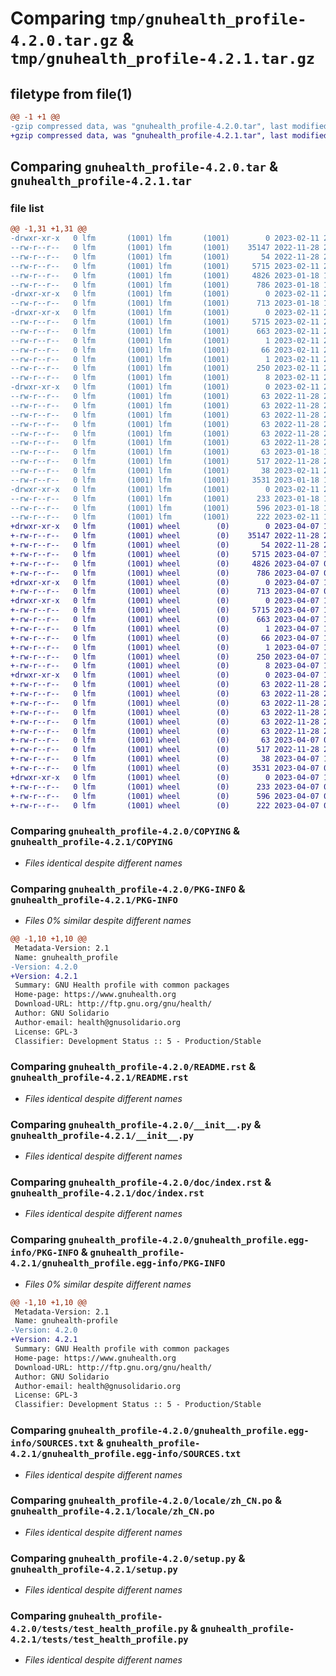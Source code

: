 # Comparing `tmp/gnuhealth_profile-4.2.0.tar.gz` & `tmp/gnuhealth_profile-4.2.1.tar.gz`

## filetype from file(1)

```diff
@@ -1 +1 @@
-gzip compressed data, was "gnuhealth_profile-4.2.0.tar", last modified: Sat Feb 11 21:57:30 2023, max compression
+gzip compressed data, was "gnuhealth_profile-4.2.1.tar", last modified: Fri Apr  7 10:19:32 2023, max compression
```

## Comparing `gnuhealth_profile-4.2.0.tar` & `gnuhealth_profile-4.2.1.tar`

### file list

```diff
@@ -1,31 +1,31 @@
-drwxr-xr-x   0 lfm       (1001) lfm       (1001)        0 2023-02-11 21:57:30.365722 gnuhealth_profile-4.2.0/
--rw-r--r--   0 lfm       (1001) lfm       (1001)    35147 2022-11-28 22:17:48.000000 gnuhealth_profile-4.2.0/COPYING
--rw-r--r--   0 lfm       (1001) lfm       (1001)       54 2022-11-28 22:17:48.000000 gnuhealth_profile-4.2.0/MANIFEST.in
--rw-r--r--   0 lfm       (1001) lfm       (1001)     5715 2023-02-11 21:57:30.365556 gnuhealth_profile-4.2.0/PKG-INFO
--rw-r--r--   0 lfm       (1001) lfm       (1001)     4826 2023-01-18 16:33:08.000000 gnuhealth_profile-4.2.0/README.rst
--rw-r--r--   0 lfm       (1001) lfm       (1001)      786 2023-01-18 16:33:08.000000 gnuhealth_profile-4.2.0/__init__.py
-drwxr-xr-x   0 lfm       (1001) lfm       (1001)        0 2023-02-11 21:57:30.364192 gnuhealth_profile-4.2.0/doc/
--rw-r--r--   0 lfm       (1001) lfm       (1001)      713 2023-01-18 16:33:08.000000 gnuhealth_profile-4.2.0/doc/index.rst
-drwxr-xr-x   0 lfm       (1001) lfm       (1001)        0 2023-02-11 21:57:30.365292 gnuhealth_profile-4.2.0/gnuhealth_profile.egg-info/
--rw-r--r--   0 lfm       (1001) lfm       (1001)     5715 2023-02-11 21:57:30.000000 gnuhealth_profile-4.2.0/gnuhealth_profile.egg-info/PKG-INFO
--rw-r--r--   0 lfm       (1001) lfm       (1001)      663 2023-02-11 21:57:30.000000 gnuhealth_profile-4.2.0/gnuhealth_profile.egg-info/SOURCES.txt
--rw-r--r--   0 lfm       (1001) lfm       (1001)        1 2023-02-11 21:57:30.000000 gnuhealth_profile-4.2.0/gnuhealth_profile.egg-info/dependency_links.txt
--rw-r--r--   0 lfm       (1001) lfm       (1001)       66 2023-02-11 21:57:30.000000 gnuhealth_profile-4.2.0/gnuhealth_profile.egg-info/entry_points.txt
--rw-r--r--   0 lfm       (1001) lfm       (1001)        1 2023-02-11 21:57:30.000000 gnuhealth_profile-4.2.0/gnuhealth_profile.egg-info/not-zip-safe
--rw-r--r--   0 lfm       (1001) lfm       (1001)      250 2023-02-11 21:57:30.000000 gnuhealth_profile-4.2.0/gnuhealth_profile.egg-info/requires.txt
--rw-r--r--   0 lfm       (1001) lfm       (1001)        8 2023-02-11 21:57:30.000000 gnuhealth_profile-4.2.0/gnuhealth_profile.egg-info/top_level.txt
-drwxr-xr-x   0 lfm       (1001) lfm       (1001)        0 2023-02-11 21:57:30.364697 gnuhealth_profile-4.2.0/locale/
--rw-r--r--   0 lfm       (1001) lfm       (1001)       63 2022-11-28 22:17:48.000000 gnuhealth_profile-4.2.0/locale/ar.po
--rw-r--r--   0 lfm       (1001) lfm       (1001)       63 2022-11-28 22:17:48.000000 gnuhealth_profile-4.2.0/locale/de.po
--rw-r--r--   0 lfm       (1001) lfm       (1001)       63 2022-11-28 22:17:48.000000 gnuhealth_profile-4.2.0/locale/es.po
--rw-r--r--   0 lfm       (1001) lfm       (1001)       63 2022-11-28 22:17:48.000000 gnuhealth_profile-4.2.0/locale/fr.po
--rw-r--r--   0 lfm       (1001) lfm       (1001)       63 2022-11-28 22:17:48.000000 gnuhealth_profile-4.2.0/locale/it_IT.po
--rw-r--r--   0 lfm       (1001) lfm       (1001)       63 2022-11-28 22:17:48.000000 gnuhealth_profile-4.2.0/locale/ja_JP.po
--rw-r--r--   0 lfm       (1001) lfm       (1001)       63 2023-01-18 16:33:08.000000 gnuhealth_profile-4.2.0/locale/lo.po
--rw-r--r--   0 lfm       (1001) lfm       (1001)      517 2022-11-28 22:17:48.000000 gnuhealth_profile-4.2.0/locale/zh_CN.po
--rw-r--r--   0 lfm       (1001) lfm       (1001)       38 2023-02-11 21:57:30.365771 gnuhealth_profile-4.2.0/setup.cfg
--rw-r--r--   0 lfm       (1001) lfm       (1001)     3531 2023-01-18 16:33:08.000000 gnuhealth_profile-4.2.0/setup.py
-drwxr-xr-x   0 lfm       (1001) lfm       (1001)        0 2023-02-11 21:57:30.364830 gnuhealth_profile-4.2.0/tests/
--rw-r--r--   0 lfm       (1001) lfm       (1001)      233 2023-01-18 16:33:08.000000 gnuhealth_profile-4.2.0/tests/__init__.py
--rw-r--r--   0 lfm       (1001) lfm       (1001)      596 2023-01-18 16:33:08.000000 gnuhealth_profile-4.2.0/tests/test_health_profile.py
--rw-r--r--   0 lfm       (1001) lfm       (1001)      222 2023-02-11 12:44:33.000000 gnuhealth_profile-4.2.0/tryton.cfg
+drwxr-xr-x   0 lfm       (1001) wheel        (0)        0 2023-04-07 10:19:32.403725 gnuhealth_profile-4.2.1/
+-rw-r--r--   0 lfm       (1001) wheel        (0)    35147 2022-11-28 22:17:48.000000 gnuhealth_profile-4.2.1/COPYING
+-rw-r--r--   0 lfm       (1001) wheel        (0)       54 2022-11-28 22:17:48.000000 gnuhealth_profile-4.2.1/MANIFEST.in
+-rw-r--r--   0 lfm       (1001) wheel        (0)     5715 2023-04-07 10:19:32.403579 gnuhealth_profile-4.2.1/PKG-INFO
+-rw-r--r--   0 lfm       (1001) wheel        (0)     4826 2023-04-07 09:17:52.000000 gnuhealth_profile-4.2.1/README.rst
+-rw-r--r--   0 lfm       (1001) wheel        (0)      786 2023-04-07 09:17:52.000000 gnuhealth_profile-4.2.1/__init__.py
+drwxr-xr-x   0 lfm       (1001) wheel        (0)        0 2023-04-07 10:19:32.402265 gnuhealth_profile-4.2.1/doc/
+-rw-r--r--   0 lfm       (1001) wheel        (0)      713 2023-04-07 09:17:52.000000 gnuhealth_profile-4.2.1/doc/index.rst
+drwxr-xr-x   0 lfm       (1001) wheel        (0)        0 2023-04-07 10:19:32.403325 gnuhealth_profile-4.2.1/gnuhealth_profile.egg-info/
+-rw-r--r--   0 lfm       (1001) wheel        (0)     5715 2023-04-07 10:19:32.000000 gnuhealth_profile-4.2.1/gnuhealth_profile.egg-info/PKG-INFO
+-rw-r--r--   0 lfm       (1001) wheel        (0)      663 2023-04-07 10:19:32.000000 gnuhealth_profile-4.2.1/gnuhealth_profile.egg-info/SOURCES.txt
+-rw-r--r--   0 lfm       (1001) wheel        (0)        1 2023-04-07 10:19:32.000000 gnuhealth_profile-4.2.1/gnuhealth_profile.egg-info/dependency_links.txt
+-rw-r--r--   0 lfm       (1001) wheel        (0)       66 2023-04-07 10:19:32.000000 gnuhealth_profile-4.2.1/gnuhealth_profile.egg-info/entry_points.txt
+-rw-r--r--   0 lfm       (1001) wheel        (0)        1 2023-04-07 10:19:32.000000 gnuhealth_profile-4.2.1/gnuhealth_profile.egg-info/not-zip-safe
+-rw-r--r--   0 lfm       (1001) wheel        (0)      250 2023-04-07 10:19:32.000000 gnuhealth_profile-4.2.1/gnuhealth_profile.egg-info/requires.txt
+-rw-r--r--   0 lfm       (1001) wheel        (0)        8 2023-04-07 10:19:32.000000 gnuhealth_profile-4.2.1/gnuhealth_profile.egg-info/top_level.txt
+drwxr-xr-x   0 lfm       (1001) wheel        (0)        0 2023-04-07 10:19:32.402755 gnuhealth_profile-4.2.1/locale/
+-rw-r--r--   0 lfm       (1001) wheel        (0)       63 2022-11-28 22:17:48.000000 gnuhealth_profile-4.2.1/locale/ar.po
+-rw-r--r--   0 lfm       (1001) wheel        (0)       63 2022-11-28 22:17:48.000000 gnuhealth_profile-4.2.1/locale/de.po
+-rw-r--r--   0 lfm       (1001) wheel        (0)       63 2022-11-28 22:17:48.000000 gnuhealth_profile-4.2.1/locale/es.po
+-rw-r--r--   0 lfm       (1001) wheel        (0)       63 2022-11-28 22:17:48.000000 gnuhealth_profile-4.2.1/locale/fr.po
+-rw-r--r--   0 lfm       (1001) wheel        (0)       63 2022-11-28 22:17:48.000000 gnuhealth_profile-4.2.1/locale/it_IT.po
+-rw-r--r--   0 lfm       (1001) wheel        (0)       63 2022-11-28 22:17:48.000000 gnuhealth_profile-4.2.1/locale/ja_JP.po
+-rw-r--r--   0 lfm       (1001) wheel        (0)       63 2023-04-07 09:17:52.000000 gnuhealth_profile-4.2.1/locale/lo.po
+-rw-r--r--   0 lfm       (1001) wheel        (0)      517 2022-11-28 22:17:48.000000 gnuhealth_profile-4.2.1/locale/zh_CN.po
+-rw-r--r--   0 lfm       (1001) wheel        (0)       38 2023-04-07 10:19:32.403759 gnuhealth_profile-4.2.1/setup.cfg
+-rw-r--r--   0 lfm       (1001) wheel        (0)     3531 2023-04-07 09:17:52.000000 gnuhealth_profile-4.2.1/setup.py
+drwxr-xr-x   0 lfm       (1001) wheel        (0)        0 2023-04-07 10:19:32.402889 gnuhealth_profile-4.2.1/tests/
+-rw-r--r--   0 lfm       (1001) wheel        (0)      233 2023-04-07 09:17:52.000000 gnuhealth_profile-4.2.1/tests/__init__.py
+-rw-r--r--   0 lfm       (1001) wheel        (0)      596 2023-04-07 09:17:52.000000 gnuhealth_profile-4.2.1/tests/test_health_profile.py
+-rw-r--r--   0 lfm       (1001) wheel        (0)      222 2023-04-07 09:37:21.000000 gnuhealth_profile-4.2.1/tryton.cfg
```

### Comparing `gnuhealth_profile-4.2.0/COPYING` & `gnuhealth_profile-4.2.1/COPYING`

 * *Files identical despite different names*

### Comparing `gnuhealth_profile-4.2.0/PKG-INFO` & `gnuhealth_profile-4.2.1/PKG-INFO`

 * *Files 0% similar despite different names*

```diff
@@ -1,10 +1,10 @@
 Metadata-Version: 2.1
 Name: gnuhealth_profile
-Version: 4.2.0
+Version: 4.2.1
 Summary: GNU Health profile with common packages
 Home-page: https://www.gnuhealth.org
 Download-URL: http://ftp.gnu.org/gnu/health/
 Author: GNU Solidario
 Author-email: health@gnusolidario.org
 License: GPL-3
 Classifier: Development Status :: 5 - Production/Stable
```

### Comparing `gnuhealth_profile-4.2.0/README.rst` & `gnuhealth_profile-4.2.1/README.rst`

 * *Files identical despite different names*

### Comparing `gnuhealth_profile-4.2.0/__init__.py` & `gnuhealth_profile-4.2.1/__init__.py`

 * *Files identical despite different names*

### Comparing `gnuhealth_profile-4.2.0/doc/index.rst` & `gnuhealth_profile-4.2.1/doc/index.rst`

 * *Files identical despite different names*

### Comparing `gnuhealth_profile-4.2.0/gnuhealth_profile.egg-info/PKG-INFO` & `gnuhealth_profile-4.2.1/gnuhealth_profile.egg-info/PKG-INFO`

 * *Files 0% similar despite different names*

```diff
@@ -1,10 +1,10 @@
 Metadata-Version: 2.1
 Name: gnuhealth-profile
-Version: 4.2.0
+Version: 4.2.1
 Summary: GNU Health profile with common packages
 Home-page: https://www.gnuhealth.org
 Download-URL: http://ftp.gnu.org/gnu/health/
 Author: GNU Solidario
 Author-email: health@gnusolidario.org
 License: GPL-3
 Classifier: Development Status :: 5 - Production/Stable
```

### Comparing `gnuhealth_profile-4.2.0/gnuhealth_profile.egg-info/SOURCES.txt` & `gnuhealth_profile-4.2.1/gnuhealth_profile.egg-info/SOURCES.txt`

 * *Files identical despite different names*

### Comparing `gnuhealth_profile-4.2.0/locale/zh_CN.po` & `gnuhealth_profile-4.2.1/locale/zh_CN.po`

 * *Files identical despite different names*

### Comparing `gnuhealth_profile-4.2.0/setup.py` & `gnuhealth_profile-4.2.1/setup.py`

 * *Files identical despite different names*

### Comparing `gnuhealth_profile-4.2.0/tests/test_health_profile.py` & `gnuhealth_profile-4.2.1/tests/test_health_profile.py`

 * *Files identical despite different names*


